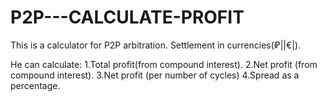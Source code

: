 # P2P---CALCULATE-PROFIT


This is a calculator for P2P arbitration.
Settlement in currencies(₽|$|€|$).

He can calculate:
1.Total profit(from compound interest).
2.Net profit (from compound interest).
3.Net profit (per number of cycles)
4.Spread as a percentage.
